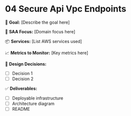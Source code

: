 # 04 Secure Api Vpc Endpoints

📌 **Goal:** [Describe the goal here]

🎯 **SAA Focus:** [Domain focus here]

📦 **Services:** [List AWS services used]

📈 **Metrics to Monitor:** [Key metrics here]

🧠 **Design Decisions:**
- [ ] Decision 1
- [ ] Decision 2

✅ **Deliverables:**
- [ ] Deployable infrastructure
- [ ] Architecture diagram
- [ ] README

